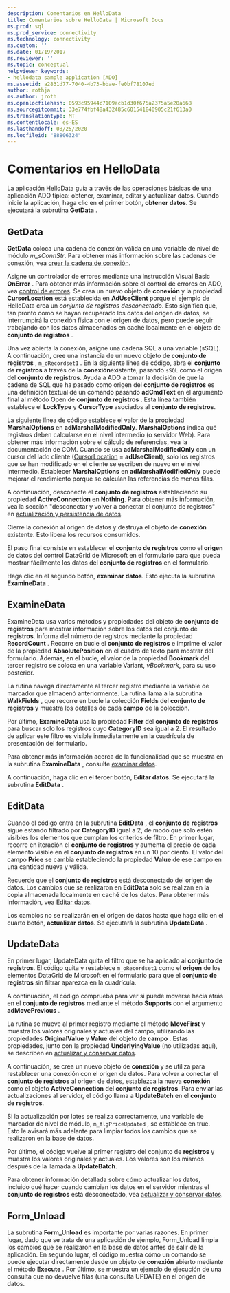 ```yaml
---
description: Comentarios en HelloData
title: Comentarios sobre HelloData | Microsoft Docs
ms.prod: sql
ms.prod_service: connectivity
ms.technology: connectivity
ms.custom: ''
ms.date: 01/19/2017
ms.reviewer: ''
ms.topic: conceptual
helpviewer_keywords:
- hellodata sample application [ADO]
ms.assetid: a2831d77-7040-4b73-bbae-fe0bf78107ed
author: rothja
ms.author: jroth
ms.openlocfilehash: 0593c95944c7109acb1d30f675a2375a5e20a668
ms.sourcegitcommit: 33e774fbf48a432485c601541840905c21f613a0
ms.translationtype: MT
ms.contentlocale: es-ES
ms.lasthandoff: 08/25/2020
ms.locfileid: "88806324"
---
```

# <a name="comments-on-hellodata"></a>Comentarios en HelloData
La aplicación HelloData guía a través de las operaciones básicas de una aplicación ADO típica: obtener, examinar, editar y actualizar datos. Cuando inicie la aplicación, haga clic en el primer botón, **obtener datos**. Se ejecutará la subrutina **GetData** .  
  
## <a name="getdata"></a>GetData  
 **GetData** coloca una cadena de conexión válida en una variable de nivel de módulo *m_sConnStr*. Para obtener más información sobre las cadenas de conexión, vea [crear la cadena de conexión](./creating-a-connection-string.md).  
  
 Asigne un controlador de errores mediante una instrucción Visual Basic **OnError** . Para obtener más información sobre el control de errores en ADO, vea [control de errores](./error-handling.md). Se crea un nuevo objeto de **conexión** y la propiedad **CursorLocation** está establecida en **AdUseClient** porque el ejemplo de HelloData crea un *conjunto de registros desconectado*. Esto significa que, tan pronto como se hayan recuperado los datos del origen de datos, se interrumpirá la conexión física con el origen de datos, pero puede seguir trabajando con los datos almacenados en caché localmente en el objeto de **conjunto de registros** .  
  
 Una vez abierta la conexión, asigne una cadena SQL a una variable (sSQL). A continuación, cree una instancia de un nuevo objeto de **conjunto de registros** , `m_oRecordset1` . En la siguiente línea de código, abra el **conjunto de registros** a través de la **conexión**existente, pasando `sSQL` como el origen del **conjunto de registros**. Ayuda a ADO a tomar la decisión de que la cadena de SQL que ha pasado como origen del **conjunto de registros** es una definición textual de un comando pasando **adCmdText** en el argumento final al método Open de **conjunto de registros** . Esta línea también establece el **LockType** y **CursorType** asociados al **conjunto de registros**.  
  
 La siguiente línea de código establece el valor de la propiedad **MarshalOptions** en **adMarshalModifiedOnly**. **MarshalOptions** indica qué registros deben calcularse en el nivel intermedio (o servidor Web). Para obtener más información sobre el cálculo de referencias, vea la documentación de COM. Cuando se usa **adMarshalModifiedOnly** con un cursor del lado cliente ([CursorLocation](../../reference/ado-api/cursorlocation-property-ado.md)  =  **adUseClient**), solo los registros que se han modificado en el cliente se escriben de nuevo en el nivel intermedio. Establecer **MarshalOptions** en **adMarshalModifiedOnly** puede mejorar el rendimiento porque se calculan las referencias de menos filas.  
  
 A continuación, desconecte el **conjunto de registros** estableciendo su propiedad **ActiveConnection** en **Nothing**. Para obtener más información, vea la sección "desconectar y volver a conectar el conjunto de registros" en [actualización y persistencia de datos](./updating-and-persisting-data.md).  
  
 Cierre la conexión al origen de datos y destruya el objeto de **conexión** existente. Esto libera los recursos consumidos.  
  
 El paso final consiste en establecer el **conjunto de registros** como el **origen** de datos del control DataGrid de Microsoft en el formulario para que pueda mostrar fácilmente los datos del **conjunto de registros** en el formulario.  
  
 Haga clic en el segundo botón, **examinar datos**. Esto ejecuta la subrutina **ExamineData** .  
  
## <a name="examinedata"></a>ExamineData  
 ExamineData usa varios métodos y propiedades del objeto de **conjunto de registros** para mostrar información sobre los datos del conjunto de **registros**. Informa del número de registros mediante la propiedad **RecordCount** . Recorre en bucle el **conjunto de registros** e imprime el valor de la propiedad **AbsolutePosition** en el cuadro de texto para mostrar del formulario. Además, en el bucle, el valor de la propiedad **Bookmark** del tercer registro se coloca en una variable Variant, *vBookmark*, para su uso posterior.  
  
 La rutina navega directamente al tercer registro mediante la variable de marcador que almacenó anteriormente. La rutina llama a la subrutina **WalkFields** , que recorre en bucle la colección **Fields** del **conjunto de registros** y muestra los detalles de cada **campo** de la colección.  
  
 Por último, **ExamineData** usa la propiedad **Filter** del **conjunto de registros** para buscar solo los registros cuyo **CategoryID** sea igual a 2. El resultado de aplicar este filtro es visible inmediatamente en la cuadrícula de presentación del formulario.  
  
 Para obtener más información acerca de la funcionalidad que se muestra en la subrutina **ExamineData** , consulte [examinar datos](./examining-data.md).  
  
 A continuación, haga clic en el tercer botón, **Editar datos**. Se ejecutará la subrutina **EditData** .  
  
## <a name="editdata"></a>EditData  
 Cuando el código entra en la subrutina **EditData** , el **conjunto de registros** sigue estando filtrado por **CategoryID** igual a 2, de modo que solo estén visibles los elementos que cumplan los criterios de filtro. En primer lugar, recorre en iteración el **conjunto de registros** y aumenta el precio de cada elemento visible en el **conjunto de registros** en un 10 por ciento. El valor del campo **Price** se cambia estableciendo la propiedad **Value** de ese campo en una cantidad nueva y válida.  
  
 Recuerde que el **conjunto de registros** está desconectado del origen de datos. Los cambios que se realizaron en **EditData** solo se realizan en la copia almacenada localmente en caché de los datos. Para obtener más información, vea [Editar datos](./editing-data.md).  
  
 Los cambios no se realizarán en el origen de datos hasta que haga clic en el cuarto botón, **actualizar datos**. Se ejecutará la subrutina **UpdateData** .  
  
## <a name="updatedata"></a>UpdateData  
 En primer lugar, UpdateData quita el filtro que se ha aplicado al **conjunto de registros**. El código quita y restablece `m_oRecordset1` como el **origen** de los elementos DataGrid de Microsoft en el formulario para que el **conjunto de registros** sin filtrar aparezca en la cuadrícula.  
  
 A continuación, el código comprueba para ver si puede moverse hacia atrás en el **conjunto de registros** mediante el método **Supports** con el argumento **adMovePrevious** .  
  
 La rutina se mueve al primer registro mediante el método **MoveFirst** y muestra los valores originales y actuales del campo, utilizando las propiedades **OriginalValue** y **Value** del objeto de **campo** . Estas propiedades, junto con la propiedad **UnderlyingValue** (no utilizadas aquí), se describen en [actualizar y conservar datos](./updating-and-persisting-data.md).  
  
 A continuación, se crea un nuevo objeto de **conexión** y se utiliza para restablecer una conexión con el origen de datos. Para volver a conectar el **conjunto de registros** al origen de datos, establezca la nueva **conexión** como el objeto **ActiveConnection** del **conjunto de registros**. Para enviar las actualizaciones al servidor, el código llama a **UpdateBatch** en el **conjunto de registros**.  
  
 Si la actualización por lotes se realiza correctamente, una variable de marcador de nivel de módulo, `m_flgPriceUpdated` , se establece en true. Esto le avisará más adelante para limpiar todos los cambios que se realizaron en la base de datos.  
  
 Por último, el código vuelve al primer registro del conjunto de **registros** y muestra los valores originales y actuales. Los valores son los mismos después de la llamada a **UpdateBatch**.  
  
 Para obtener información detallada sobre cómo actualizar los datos, incluido qué hacer cuando cambian los datos en el servidor mientras el **conjunto de registros** está desconectado, vea [actualizar y conservar datos](./updating-and-persisting-data.md).  
  
## <a name="form_unload"></a>Form_Unload  
 La subrutina **Form_Unload** es importante por varias razones. En primer lugar, dado que se trata de una aplicación de ejemplo, Form_Unload limpia los cambios que se realizaron en la base de datos antes de salir de la aplicación. En segundo lugar, el código muestra cómo un comando se puede ejecutar directamente desde un objeto de **conexión** abierto mediante el método **Execute** . Por último, se muestra un ejemplo de ejecución de una consulta que no devuelve filas (una consulta UPDATE) en el origen de datos.